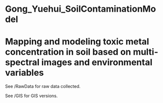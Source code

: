 # Gong_Yuehui_SoilContaminationModel
# Mapping and modeling toxic metal concentration in soil based on multi-spectral images and environmental variables
See /RawData for raw data collected.

See /GIS for GIS versions.
